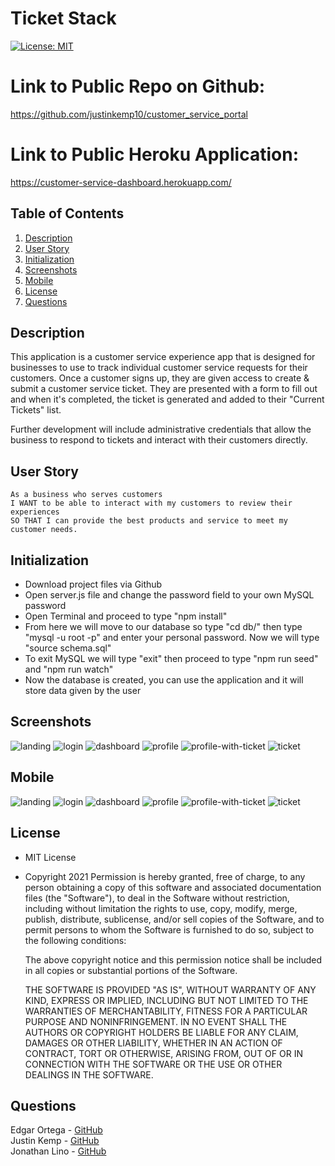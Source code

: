# Ticket Stack
[![License: MIT](https://img.shields.io/badge/License-MIT-yellow.svg)](https://opensource.org/licenses/MIT)

# Link to Public Repo on Github:
https://github.com/justinkemp10/customer_service_portal

# Link to Public Heroku Application:
https://customer-service-dashboard.herokuapp.com/

## Table of Contents
1. [Description](#Description)
2. [User Story](#User-Story)
3. [Initialization](#Initialization)
4. [Screenshots](#Screenshots)
5. [Mobile](#Mobile)
6. [License](#License)
7. [Questions](#Questions)

## Description
This application is a customer service experience app that is designed for businesses to use to track individual customer service requests for their customers. Once a customer signs up, they are given access to create & submit a customer service ticket. They are presented with a form to fill out and when it's completed, the ticket is generated and added to their "Current Tickets" list. 

Further development will include administrative credentials that allow the business to respond to tickets and interact with their customers directly.

## User Story
    As a business who serves customers
    I WANT to be able to interact with my customers to review their experiences
    SO THAT I can provide the best products and service to meet my customer needs.

## Initialization
- Download project files via Github
- Open server.js file and change the password field to your own MySQL password
- Open Terminal and proceed to type "npm install"
- From here we will move to our database so type "cd db/" then type "mysql -u root -p" and enter your personal password. Now we will type "source schema.sql" 
- To exit MySQL we will type "exit" then proceed to type "npm run seed" and "npm run watch"
- Now the database is created, you can use the application and it will store data given by the user

## Screenshots
![landing](images/Ticket-Stack1.png)
![login](images/Ticket-Stack-login.png)
![dashboard](images/Ticket-Stack-dashboard.png)
![profile](images/Ticket-Stack-profile1.png)
![profile-with-ticket](images/Ticket-Stack-profile2.png)
![ticket](images/Ticket-Stack-ticket.png)

## Mobile
![landing](images/IMG-0595.PNG)
![login](images/IMG-0597.PNG)
![dashboard](images/IMG-0599.PNG)
![profile](images/IMG-0598.PNG)
![profile-with-ticket](images/IMG-0600.PNG)
![ticket](images/IMG-0601.PNG)

## License
- MIT License
- Copyright 2021
    Permission is hereby granted, free of charge, to any person obtaining a copy of this software and associated documentation files (the "Software"), to deal in the Software without restriction, including without limitation the rights to use, copy, modify, merge, publish, distribute, sublicense, and/or sell copies of the Software, and to permit persons to whom the Software is furnished to do so, subject to the following conditions:
    
    The above copyright notice and this permission notice shall be included in all copies or substantial portions of the Software.
    
    THE SOFTWARE IS PROVIDED "AS IS", WITHOUT WARRANTY OF ANY KIND, EXPRESS OR IMPLIED, INCLUDING BUT NOT LIMITED TO THE WARRANTIES OF MERCHANTABILITY, FITNESS FOR A PARTICULAR PURPOSE AND NONINFRINGEMENT. IN NO EVENT SHALL THE AUTHORS OR COPYRIGHT HOLDERS BE LIABLE FOR ANY CLAIM, DAMAGES OR OTHER LIABILITY, WHETHER IN AN ACTION OF CONTRACT, TORT OR OTHERWISE, ARISING FROM, OUT OF OR IN CONNECTION WITH THE SOFTWARE OR THE USE OR OTHER DEALINGS IN THE SOFTWARE.

## Questions
Edgar Ortega - <a href="https://github.com/EdgarO93">GitHub</a><br>
Justin Kemp - <a href="https://github.com/justinkemp10/">GitHub</a><br>
Jonathan Lino - <a href="https://github.com/BionicMatedorX">GitHub</a><br>

